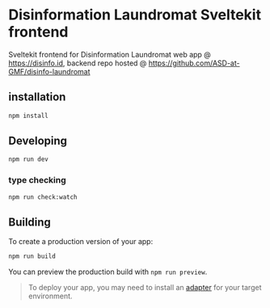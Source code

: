 # Disinformation Laundromat Sveltekit frontend

Sveltekit frontend for Disinformation Laundromat web app @ https://disinfo.id, backend repo hosted @ https://github.com/ASD-at-GMF/disinfo-laundromat

## installation

```bash
npm install
```

## Developing

```bash
npm run dev
```

### type checking

```bash
npm run check:watch
```

## Building

To create a production version of your app:

```bash
npm run build
```

You can preview the production build with `npm run preview`.

> To deploy your app, you may need to install an [adapter](https://kit.svelte.dev/docs/adapters) for your target environment.
